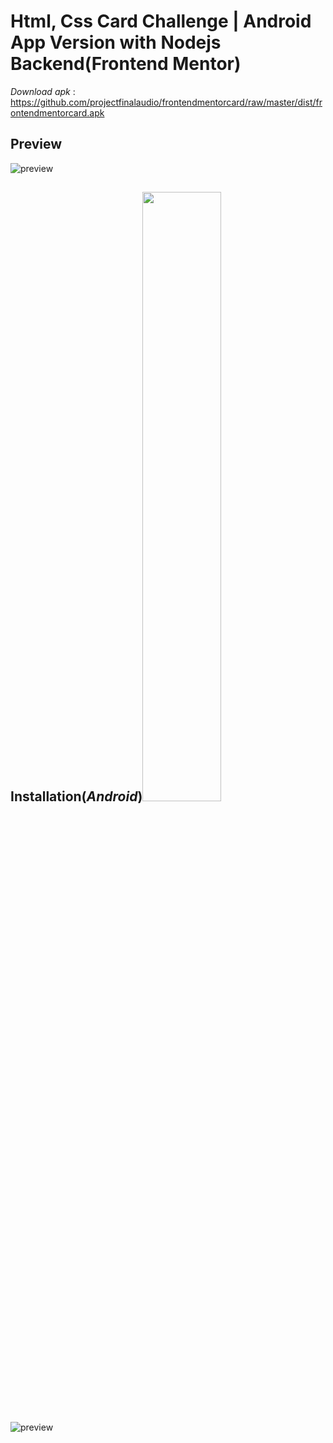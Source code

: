 # Html, Css Card Challenge | Android App Version with Nodejs Backend(Frontend Mentor)

*Download apk* : https://github.com/projectfinalaudio/frontendmentorcard/raw/master/dist/frontendmentorcard.apk

## Preview

![preview](https://github.com/projectfinalaudio/frontendmentorcard/blob/master/previews/preview.png?raw=true)

## Installation(*Android*)<img src="https://github.com/projectfinalaudio/frontendmentorcard/blob/master/assets/icon/ic_launcher.png?raw=true" width="50%">

![preview](https://github.com/projectfinalaudio/frontendmentorcard/blob/master/previews/installation.png?raw=true)

